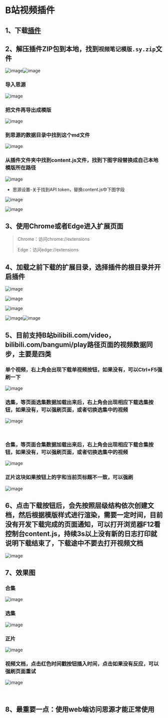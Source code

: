 # B站视频插件

## 1、下载[插件](https://github.com/coriger/siyuan-video-extension/archive/refs/heads/master.zip)

## 2、解压插件ZIP包到本地，找到`视频笔记模版.sy.zip`​文件

​![image](assets/image-20240811064631-nnsmmyn.png)​![image](assets/image-20240811070044-66q8j4g.png)​

### 导入思源

​![image](assets/image-20240811065814-rnvxkky.png)​

### 把文件再导出成模版

​![image](assets/image-20240811065659-910u9er.png)​

### 到思源的数据目录中找到这个md文件

​![image](assets/image-20240811070032-qh29h3n.png)​

### 从插件文件夹中找到content.js文件，找到下图字段替换成自己本地模版所在路径

​![image](assets/image-20240811070509-adovzpp.png)​

* 思源设置-关于找到API token，替换content.js中下图字段

​![image](assets/image-20240811070706-tvv2rxv.png)​

​![image](assets/image-20240811070631-y0q69yp.png)​

## 3、使用Chrome或者Edge进入扩展页面

> Chrome：访问chrome://extensions
>
> Edge：访问edge://extensions

## 4、加载之前下载的扩展目录，选择插件的根目录并开启插件

​![image](assets/image-20240811064925-oxexi8l.png)​

​![image](assets/image-20240811064950-4epwelc.png)​

​![image](assets/image-20240811065110-371i856.png)​

​![image](assets/image-20240811065151-93oojp9.png)​![image](assets/image-20240811065207-ouqxor3.png)​

## 5、目前支持B站bilibili.com/video，bilibili.com/bangumi/play路径页面的视频数据同步，主要是四类

### 单个视频，右上角会出现下载单视频按钮，如果没有，可以Ctrl+F5强刷一下

​![image](assets/image-20240811071518-5dxgfgi.png)​

### 选集，等页面选集数据加载出来后，右上角会出现相应下载选集按钮，如果没有，可以强刷页面，或者切换选集中的视频

​![image](assets/image-20240811071726-5tg0vc4.png)​

‍

### 合集，等页面合集数据加载出来后，右上角会出现相应下载合集按钮，如果没有，可以强刷页面，或者切换选集中的视频

​![image](assets/image-20240811071630-lqc8qiz.png)​

### 正片这块如果按钮上的字和当前页标题不一致，可以强刷

​![image](assets/image-20240811073008-fpilxg0.png)​

## 6、点击下载按钮后，会先按照层级结构依次创建文档，然后根据模版样式进行渲染，需要一定时间，目前没有开发下载完成的页面通知，可以打开浏览器F12看控制台content.js，持续3s以上没有新的日志打印就说明下载结束了，下载途中不要去打开视频文档

​![image](assets/image-20240811072025-q0ep4ih.png)​

## 7、效果图

### 合集

​![image](assets/image-20240811072216-jdqp2f5.png)​

### 选集

​![image](assets/image-20240811072238-6hcx0rp.png)​

### 正片

​![image](assets/image-20240811074118-ea4ptcj.png)​

### 视频文档，点击红色时间戳按钮插入时间，点击如果没有反应，可以强刷页面重试

​![image](assets/image-20240811072406-9amgm0g.png)​

‍

## 8、最重要一点：使用web端访问思源才能正常使用
